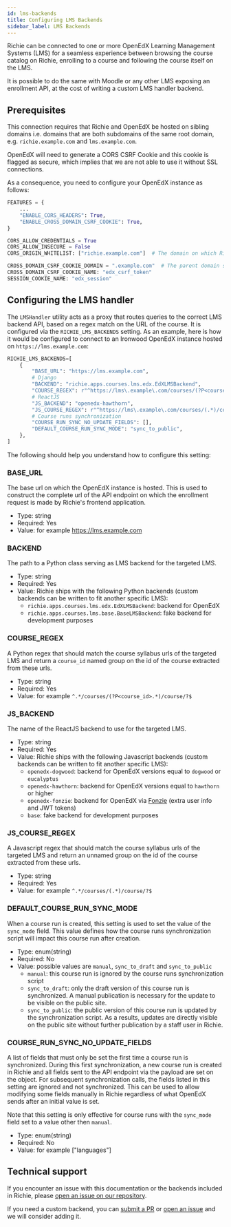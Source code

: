 ```yaml
---
id: lms-backends
title: Configuring LMS Backends
sidebar_label: LMS Backends
---
```


Richie can be connected to one or more OpenEdX Learning Management Systems (LMS) for a seamless
experience between browsing the course catalog on Richie, enrolling to a course and following the
course itself on the LMS.

It is possible to do the same with Moodle or any other LMS exposing an enrollment API, at the
cost of writing a custom LMS handler backend.

## Prerequisites

This connection requires that Richie and OpenEdX be hosted on sibling domains i.e. domains that
are both subdomains of the same root domain, e.g. `richie.example.com` and `lms.example.com`.

OpenEdX will need to generate a CORS CSRF Cookie and this cookie is flagged as secure, which
implies that we are not able to use it without SSL connections.

As a consequence, you need to configure your OpenEdX instance as follows:

```python
FEATURES = {
    ...
    "ENABLE_CORS_HEADERS": True,
    "ENABLE_CROSS_DOMAIN_CSRF_COOKIE": True,
}

CORS_ALLOW_CREDENTIALS = True
CORS_ALLOW_INSECURE = False
CORS_ORIGIN_WHITELIST: ["richie.example.com"]  # The domain on which Richie is hosted

CROSS_DOMAIN_CSRF_COOKIE_DOMAIN = ".example.com"  # The parent domain shared by Richie and OpenEdX
CROSS_DOMAIN_CSRF_COOKIE_NAME: "edx_csrf_token"
SESSION_COOKIE_NAME: "edx_session"
```

## Configuring the LMS handler

The `LMSHandler` utility acts as a proxy that routes queries to the correct LMS backend API,
based on a regex match on the URL of the course. It is configured via the `RICHIE_LMS_BACKENDS`
setting. As an example, here is how it would be configured to connect to an Ironwood OpenEdX
instance hosted on `https://lms.example.com`:

```python
RICHIE_LMS_BACKENDS=[
    {
        "BASE_URL": "https://lms.example.com",
        # Django
        "BACKEND": "richie.apps.courses.lms.edx.EdXLMSBackend",
        "COURSE_REGEX": r"^https://lms\.example\.com/courses/(?P<course_id>.*)/course/?$",
        # ReactJS
        "JS_BACKEND": "openedx-hawthorn",
        "JS_COURSE_REGEX": r"^https://lms\.example\.com/courses/(.*)/course/?$",
        # Course runs synchronization
        "COURSE_RUN_SYNC_NO_UPDATE_FIELDS": [],
        "DEFAULT_COURSE_RUN_SYNC_MODE": "sync_to_public",
    },
]
```

The following should help you understand how to configure this setting:

### BASE_URL

The base url on which the OpenEdX instance is hosted. This is used to construct the complete url
of the API endpoint on which the enrollment request is made by Richie's frontend application.

- Type: string
- Required: Yes
- Value: for example https://lms.example.com


### BACKEND

The path to a Python class serving as LMS backend for the targeted LMS.

- Type: string
- Required: Yes
- Value: Richie ships with the following Python backends (custom backends can be written to fit
  another specific LMS):
    + `richie.apps.courses.lms.edx.EdXLMSBackend`: backend for OpenEdX
    + `richie.apps.courses.lms.base.BaseLMSBackend`: fake backend for development purposes


### COURSE_REGEX

A Python regex that should match the course syllabus urls of the targeted LMS and return a
`course_id` named group on the id of the course extracted from these urls.

- Type: string
- Required: Yes
- Value: for example `^.*/courses/(?P<course_id>.*)/course/?$`


### JS_BACKEND

The name of the ReactJS backend to use for the targeted LMS.

- Type: string
- Required: Yes
- Value: Richie ships with the following Javascript backends (custom backends can be written to
  fit another specific LMS):
    + `openedx-dogwood`: backend for OpenEdX versions equal to `dogwood` or `eucalyptus`
    + `openedx-hawthorn`: backend for OpenEdX versions equal to `hawthorn` or higher
    + `openedx-fonzie`: backend for OpenEdX via [Fonzie](https://github.com/openfun/fonzie)
        (extra user info and JWT tokens)
    + `base`: fake backend for development purposes

### JS_COURSE_REGEX

A Javascript regex that should match the course syllabus urls of the targeted LMS and return an
unnamed group on the id of the course extracted from these urls.

- Type: string
- Required: Yes
- Value: for example `^.*/courses/(.*)/course/?$`

### DEFAULT_COURSE_RUN_SYNC_MODE

When a course run is created, this setting is used to set the value of the `sync_mode` field.
This value defines how the course runs synchronization script will impact this course run after
creation.

- Type: enum(string)
- Required: No
- Value: possible values are `manual`, `sync_to_draft` and `sync_to_public`
    + `manual`: this course run is ignored by the course runs synchronization script
    + `sync_to_draft`: only the draft version of this course run is synchronized. A manual
        publication is necessary for the update to be visible on the public site.
    + `sync_to_public`: the public version of this course run is updated by the synchronization
        script. As a results, updates are directly visible on the public site without further
        publication by a staff user in Richie.

### COURSE_RUN_SYNC_NO_UPDATE_FIELDS

A list of fields that must only be set the first time a course run is synchronized. During this
first synchronization, a new course run is created in Richie and all fields sent to the API
endpoint via the payload are set on the object. For subsequent synchronization calls, the fields
listed in this setting are ignored and not synchronized. This can be used to allow modifying some
fields manually in Richie regardless of what OpenEdX sends after an initial value is set.

Note that this setting is only effective for course runs with the `sync_mode` field set to a
value other then `manual`.

- Type: enum(string)
- Required: No
- Value: for example ["languages"]


## Technical support

If you encounter an issue with this documentation or the backends included in Richie, please
[open an issue on our repository](https://github.com/openfun/richie/issues).

If you need a custom backend, you can [submit a PR](https://github.com/openfun/richie/pulls) or
[open an issue](https://github.com/openfun/richie/issues) and we will consider adding it.
